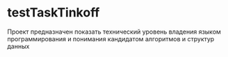 # testTaskTinkoff
Проект предназначен показать технический уровень владения языком программирования и понимания кандидатом алгоритмов и структур данных
